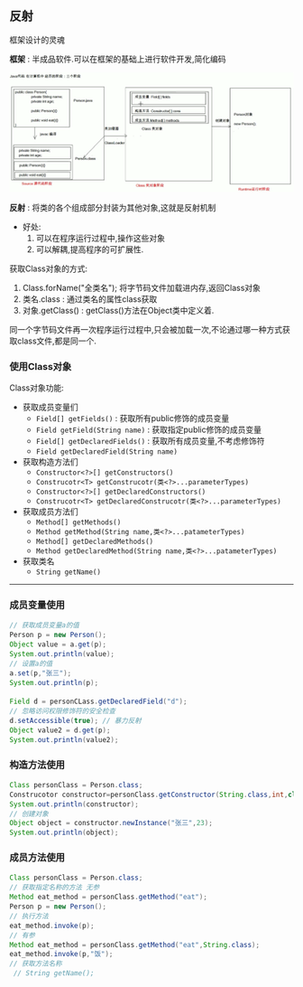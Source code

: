 

## 反射

框架设计的灵魂

**框架** : 半成品软件.可以在框架的基础上进行软件开发,简化编码

![image-20201011204341040](%E5%8F%8D%E5%B0%84%E7%AC%94%E8%AE%B0.assets/image-20201011204341040.png)

**反射** : 将类的各个组成部分封装为其他对象,这就是反射机制

- 好处:
  1. 可以在程序运行过程中,操作这些对象
  2. 可以解耦,提高程序的可扩展性.

获取Class对象的方式:

1. Class.forName("全类名"); 将字节码文件加载进内存,返回Class对象
2. 类名.class : 通过类名的属性class获取
3. 对象.getClass() : getClass()方法在Object类中定义着.

同一个字节码文件再一次程序运行过程中,只会被加载一次,不论通过哪一种方式获取class文件,都是同一个.

### 使用Class对象

Class对象功能:

- 获取成员变量们
  - `Field[] getFields()` : 获取所有public修饰的成员变量
  - `Field getField(String name)` : 获取指定public修饰的成员变量
  - `Field[] getDeclaredFields()` :  获取所有成员变量,不考虑修饰符
  - `Field getDeclaredField(String name)`
- 获取构造方法们
  - `Constructor<?>[] getConstructors()`
  - `Construcotr<T> getConstrucotr(类<?>...parameterTypes)`
  - `Constructor<?>[] getDeclaredConstructors()`
  - `Construcotr<T> getDeclaredConstrucotr(类<?>...parameterTypes)`
- 获取成员方法们
  - `Method[] getMethods()`
  - `Method getMethod(String name,类<?>...patameterTypes)`
  - `Method[] getDeclaredMethods()`
  - `Method getDeclaredMethod(String name,类<?>...patameterTypes)`
- 获取类名
  - `String getName()`

---

### 成员变量使用

```java
// 获取成员变量a的值
Person p = new Person();
Object value = a.get(p);
System.out.println(value);
// 设置a的值
a.set(p,"张三");
System.out.println(p);

Field d = personCLass.getDeclaredField("d");
// 忽略访问权限修饰符的安全检查
d.setAccessible(true); // 暴力反射
Object value2 = d.get(p);
System.out.println(value2);
```

### 构造方法使用

```java
Class personClass = Person.class;
Construcotor constructor=personClass.getConstructor(String.class,int,class);
System.out.println(constructor);
// 创建对象
Object object = constructor.newInstance("张三",23); 
System.out.println(object);
```

### 成员方法使用

```java
Class personClass = Person.class;
// 获取指定名称的方法 无参
Method eat_method = personClass.getMethod("eat");
Person p = new Person();
// 执行方法
eat_method.invoke(p);
// 有参
Method eat_method = personClass.getMethod("eat",String.class);
eat_method.invoke(p,"饭");
// 获取方法名称
 // String getName();
```

